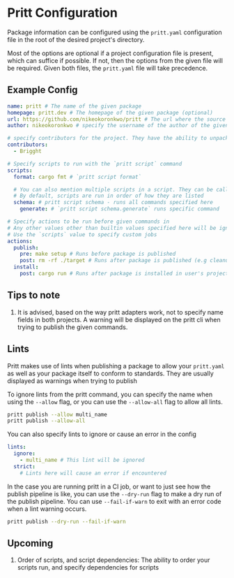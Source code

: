 # Pritt Configuration

Package information can be configured using the `pritt.yaml` configuration file in the root of the desired project's directory.

Most of the options are optional if a project configuration file is present, which can suffice if possible. If not, then the options from the given file will be required.
Given both files, the `pritt.yaml` file will take precedence.

## Example Config

```yaml
name: pritt # The name of the given package
homepage: pritt.dev # The homepage of the given package (optional)
url: https://github.com/nikeokoronkwo/pritt # The url where the source code of the package is hosted (optional)
author: nikeokoronkwo # specify the username of the author of the given package (optional - inferred from logged in user)

# specify contributors for the project. They have the ability to unpack packages from the registry and then
contributors:
  - Brigght

# Specify scripts to run with the `pritt script` command
scripts:
  format: cargo fmt # `pritt script format`

  # You can also mention multiple scripts in a script. They can be called individually separated with '.', or altogether
  # By default, scripts are run in order of how they are listed
  schema: # pritt script schema - runs all commands specified here
    generate: # `pritt script schema.generate` runs specific command

# Specify actions to be run before given commands in
# Any other values other than builtin values specified here will be ignored
# Use the `scripts` value to specify custom jobs
actions:
  publish:
    pre: make setup # Runs before package is published
    post: rm -rf ./target # Runs after package is published (e.g cleanup)
  install:
    post: cargo run # Runs after package is installed in user's project (e.g generate code/files)
```

## Tips to note

1. It is advised, based on the way pritt adapters work, not to specify name fields in both projects. A warning will be displayed on the pritt cli when trying to publish the given commands.

## Lints

Pritt makes use of lints when publishing a package to allow your `pritt.yaml` as well as your package itself to conform to standards.
They are usually displayed as warnings when trying to publish

To ignore lints from the pritt command, you can specify the name when using the `--allow` flag, or you can use the `--allow-all` flag to allow all lints.

```bash
pritt publish --allow multi_name
pritt publish --allow-all
```

You can also specify lints to ignore or cause an error in the config

```yaml
lints:
  ignore:
    - multi_name # This lint will be ignored
  strict:
    # Lints here will cause an error if encountered
```

In the case you are running pritt in a CI job, or want to just see how the publish pipeline is like, you can use the `--dry-run` flag to make a dry run of the publish pipeline.
You can use `--fail-if-warn` to exit with an error code when a lint warning occurs.

```bash
pritt publish --dry-run --fail-if-warn
```

## Upcoming

1. Order of scripts, and script dependencies: The ability to order your scripts run, and specify dependencies for scripts
